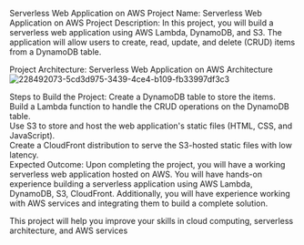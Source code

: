 Serverless Web Application on AWS
Project Name: Serverless Web Application on AWS
Project Description:
In this project, you will build a serverless web application using AWS Lambda, DynamoDB, and S3. The application will allow users to create, read, update, and delete (CRUD) items from a DynamoDB table.

Project Architecture:
Serverless Web Application on AWS Architecture
![228492073-5cd3d975-3439-4ce4-b109-fb33997df3c3](https://github.com/user-attachments/assets/2c51d37a-451b-4383-85d5-bf80ea07fdf3)



Steps to Build the Project:
Create a DynamoDB table to store the items. \
Build a Lambda function to handle the CRUD operations on the DynamoDB table. \
Use S3 to store and host the web application's static files (HTML, CSS, and JavaScript). \
Create a CloudFront distribution to serve the S3-hosted static files with low latency. \
Expected Outcome:
Upon completing the project, you will have a working serverless web application hosted on AWS.
You will have hands-on experience building a serverless application using AWS Lambda, DynamoDB, S3, CloudFront.
Additionally, you will have experience working with AWS services and integrating them to build a complete solution.

This project will help you improve your skills in cloud computing, serverless architecture, and AWS services
